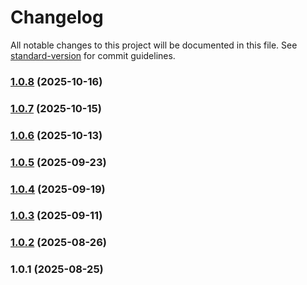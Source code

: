 # Changelog

All notable changes to this project will be documented in this file. See [standard-version](https://github.com/conventional-changelog/standard-version) for commit guidelines.

### [1.0.8](https://github.com/Krivega/eslint-config/compare/v1.0.7...v1.0.8) (2025-10-16)

### [1.0.7](https://github.com/Krivega/eslint-config/compare/v1.0.6...v1.0.7) (2025-10-15)

### [1.0.6](https://github.com/Krivega/eslint-config/compare/v1.0.5...v1.0.6) (2025-10-13)

### [1.0.5](https://github.com/Krivega/eslint-config/compare/v1.0.4...v1.0.5) (2025-09-23)

### [1.0.4](https://github.com/Krivega/eslint-config/compare/v1.0.3...v1.0.4) (2025-09-19)

### [1.0.3](https://github.com/Krivega/eslint-config/compare/v1.0.2...v1.0.3) (2025-09-11)

### [1.0.2](https://github.com/Krivega/eslint-config/compare/v1.0.1...v1.0.2) (2025-08-26)

### 1.0.1 (2025-08-25)
